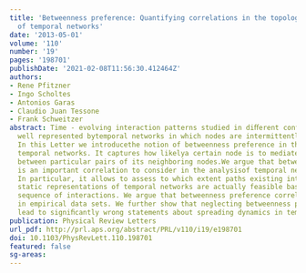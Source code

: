 ```yaml
---
title: 'Betweenness preference: Quantifying correlations in the topological dynamics
  of temporal networks'
date: '2013-05-01'
volume: '110'
number: '19'
pages: '198701'
publishDate: '2021-02-08T11:56:30.412464Z'
authors:
- Rene Pfitzner
- Ingo Scholtes
- Antonios Garas
- Claudio Juan Tessone
- Frank Schweitzer
abstract: Time - evolving interaction patterns studied in diﬀerent contexts can be
  well represented bytemporal networks in which nodes are intermittently connected.
  In this Letter we introducethe notion of betweenness preference in the study of
  temporal networks. It captures how likelya certain node is to mediate interactions
  between particular pairs of its neighboring nodes.We argue that betweenness preference
  is an important correlation to consider in the analysisof temporal network data.
  In particular, it allows to assess to which extent paths existing intime - aggregated,
  static representations of temporal networks are actually feasible based onthe underlying
  sequence of interactions. We argue that betweenness preference correlationsare present
  in empirical data sets. We further show that neglecting betweenness preferencewill
  lead to signiﬁcantly wrong statements about spreading dynamics in temporal networks.
publication: Physical Review Letters
url_pdf: http://prl.aps.org/abstract/PRL/v110/i19/e198701
doi: 10.1103/PhysRevLett.110.198701
featured: false
sg-areas:
---
```

